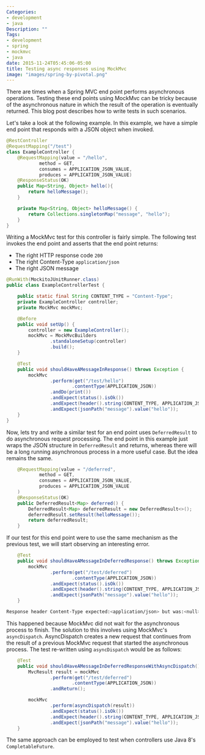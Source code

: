 ```yaml
---
Categories:
- development
- java
Description: ""
Tags:
- development
- spring
- mockmvc
- java
date: 2015-11-24T05:45:06-05:00
title: Testing async responses using MockMvc
image: "images/spring-by-pivotal.png"
---
```

There are times when a Spring MVC end point performs asynchronous operations. Testing these end points using MockMvc can be tricky because of the asynchronous nature in which the result of the operation is eventually returned. This blog post describes how to write tests in such scenarios.

<!--more-->

Let's take a look at the following example. In this example, we have a simple end point that responds with a JSON object when invoked.

```java
@RestController
@RequestMapping("/test")
class ExampleController {
    @RequestMapping(value = "/hello",
            method = GET,
            consumes = APPLICATION_JSON_VALUE,
            produces = APPLICATION_JSON_VALUE)
    @ResponseStatus(OK)
    public Map<String, Object> hello(){
        return helloMessage();
    }

    private Map<String, Object> helloMessage() {
        return Collections.singletonMap("message", "hello");
    }
}
```

Writing a MockMvc test for this controller is fairly simple. The following test invokes the end point and asserts that the end point returns:

* The right HTTP response code `200`
* The right Content-Type `application/json`
* The right JSON message

```java
@RunWith(MockitoJUnitRunner.class)
public class ExampleControllerTest {

    public static final String CONTENT_TYPE = "Content-Type";
    private ExampleController controller;
    private MockMvc mockMvc;

    @Before
    public void setUp() {
        controller = new ExampleController();
        mockMvc = MockMvcBuilders
                .standaloneSetup(controller)
                .build();
    }

    @Test
    public void shouldHaveAMessageInResponse() throws Exception {
        mockMvc
                .perform(get("/test/hello")
                        .contentType(APPLICATION_JSON))
                .andDo(print())
                .andExpect(status().isOk())
                .andExpect(header().string(CONTENT_TYPE, APPLICATION_JSON_VALUE))
                .andExpect(jsonPath("message").value("hello"));
    }
}

```

Now, lets try and write a similar test for an end point uses `DeferredResult` to do asynchronous request processing. The end point in this example just wraps the JSON structure in `DeferredResult` and returns, whereas there will be a long running asynchronous process in a more useful case. But the idea remains the same.

```java
    @RequestMapping(value = "/deferred",
            method = GET,
            consumes = APPLICATION_JSON_VALUE,
            produces = APPLICATION_JSON_VALUE
    )
    @ResponseStatus(OK)
    public DeferredResult<Map> deferred() {
        DeferredResult<Map> deferredResult = new DeferredResult<>();
        deferredResult.setResult(helloMessage());
        return deferredResult;
    }
```

If our test for this end point were to use the same mechanism as the previous test, we will start observing an interesting error.

```java
    @Test
    public void shouldHaveAMessageInDeferredResponse() throws Exception {
        mockMvc
                .perform(get("/test/deferred")
                        .contentType(APPLICATION_JSON))
                .andExpect(status().isOk())
                .andExpect(header().string(CONTENT_TYPE, APPLICATION_JSON_VALUE))
                .andExpect(jsonPath("message").value("hello"));
    }
```

```bash
Response header Content-Type expected:<application/json> but was:<null>
```

This happened because MockMvc did not wait for the asynchronous process to finish. The solution to this involves using MockMvc's `asyncDispatch`. AsyncDispatch creates a new request that continues from the result of a previous MockMvc request that started the asynchronous process.
The test re-written using `asyncDispatch` would be as follows:

```java
    @Test
    public void shouldHaveAMessageInDeferredResponseWithAsyncDispatch() throws Exception {
        MvcResult result = mockMvc
                .perform(get("/test/deferred")
                        .contentType(APPLICATION_JSON))
                .andReturn();

        mockMvc
                .perform(asyncDispatch(result))
                .andExpect(status().isOk())
                .andExpect(header().string(CONTENT_TYPE, APPLICATION_JSON_VALUE))
                .andExpect(jsonPath("message").value("hello"));
    }
```

The same approach can be employed to test when controllers use Java 8's `CompletableFuture`.
